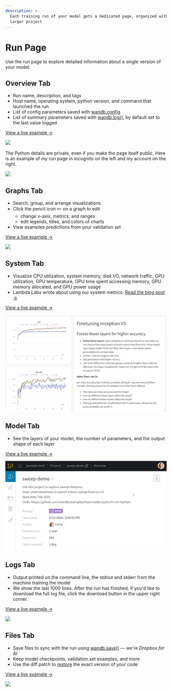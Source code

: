 ```yaml
---
description: >-
  Each training run of your model gets a dedicated page, organized within the
  larger project
---
```


# Run Page

Use the run page to explore detailed information about a single version of your model.

## Overview Tab

* Run name, description, and tags
* Host name, operating system, python version, and command that launched the run
* List of config parameters saved with [wandb.config](../../library/config.md)
* List of summary parameters saved with [wandb.log\(\)](../../library/log.md), by default set to the last value logged

[View a live example →](https://app.wandb.ai/carey/pytorch-cnn-fashion/runs/munu5vvg/overview?workspace=user-carey)

![](../../.gitbook/assets/run-page-overview-tab.png)

The Python details are private, even if you make the page itself public. Here is an example of my run page in incognito on the left and my account on the right.

![](../../.gitbook/assets/screen-shot-2020-04-07-at-7.46.39-am.png)

## Graphs Tab

* Search, group, and arrange visualizations
* Click the pencil icon ✏️ on a graph to edit
  * change x-axis, metrics, and ranges
  * edit legends, titles, and colors of charts
* View examples predictions from your validation set

[View a live example →](https://app.wandb.ai/wandb/examples-keras-cnn-fashion/runs/wec25l0q?workspace=user-carey)

![](../../.gitbook/assets/image%20%2837%29.png)

## System Tab

* Visualize CPU utilization, system memory, disk I/O, network traffic, GPU utilization, GPU temperature, GPU time spent accessing memory, GPU memory allocated, and GPU power usage
* Lambda Labs wrote about using our system metrics. [Read the blog post →](https://lambdalabs.com/blog/weights-and-bias-gpu-cpu-utilization/)

[View a live example →](https://app.wandb.ai/wandb/feb8-emotion/runs/toxllrmm/system)

![](../../.gitbook/assets/image%20%2888%29%20%282%29%20%281%29.png)

## Model Tab

* See the layers of your model, the number of parameters, and the output shape of each layer

[View a live example →](https://app.wandb.ai/stacey/deep-drive/runs/pr0os44x/model)

![](../../.gitbook/assets/image%20%2829%29%20%281%29%20%282%29%20%283%29.png)

## Logs Tab

* Output printed on the command line, the stdout and stderr from the machine training the model
* We show the last 1000 lines. After the run has finished, if you'd like to download the full log file, click the download button in the upper right corner.

[View a live example →](https://app.wandb.ai/stacey/deep-drive/runs/pr0os44x/logs)

![](../../.gitbook/assets/image%20%2869%29%20%284%29%20%286%29.png)

## Files Tab

* Save files to sync with the run using [wandb.save\(\)](../../library/save.md) — _we're Dropbox for AI_
* Keep model checkpoints, validation set examples, and more
* Use the diff.patch to [restore](../../library/restore.md) the exact version of your code

[View a live example →](https://app.wandb.ai/stacey/deep-drive/runs/pr0os44x/files/media/images)

![](../../.gitbook/assets/image%20%283%29.png)

